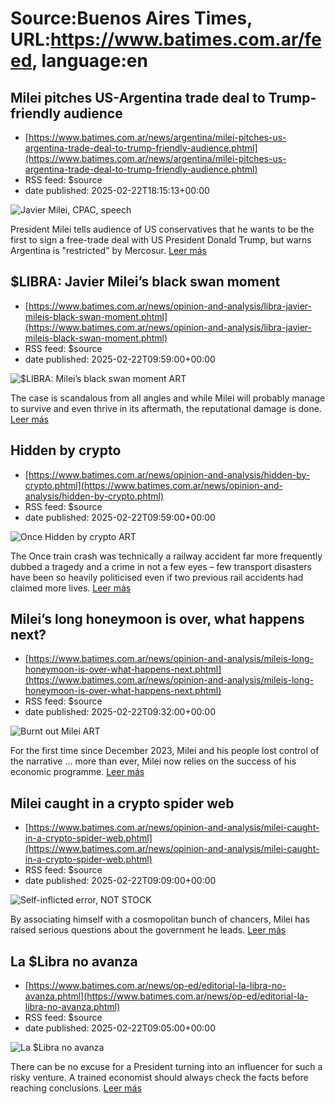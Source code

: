 # Source:Buenos Aires Times, URL:https://www.batimes.com.ar/feed, language:en

## Milei pitches US-Argentina trade deal to Trump-friendly audience
 - [https://www.batimes.com.ar/news/argentina/milei-pitches-us-argentina-trade-deal-to-trump-friendly-audience.phtml](https://www.batimes.com.ar/news/argentina/milei-pitches-us-argentina-trade-deal-to-trump-friendly-audience.phtml)
 - RSS feed: $source
 - date published: 2025-02-22T18:15:13+00:00

<p><img src="https://fotos.perfil.com/2025/02/22/trim/540/304/javier-milei-cpac-speech-1972115.jpg" alt="Javier Milei, CPAC, speech" /></p>President Milei tells audience of US conservatives that he wants to be the first to sign a free-trade deal with US President Donald Trump, but warns Argentina is "restricted" by Mercosur.  <a href="https://www.batimes.com.ar/news/argentina/milei-pitches-us-argentina-trade-deal-to-trump-friendly-audience.phtml">Leer más</a>

## $LIBRA: Javier Milei’s black swan moment
 - [https://www.batimes.com.ar/news/opinion-and-analysis/libra-javier-mileis-black-swan-moment.phtml](https://www.batimes.com.ar/news/opinion-and-analysis/libra-javier-mileis-black-swan-moment.phtml)
 - RSS feed: $source
 - date published: 2025-02-22T09:59:00+00:00

<p><img src="https://fotos.perfil.com/2025/02/21/trim/540/304/libra-mileis-black-swan-moment-art-1971859.jpg" alt="$LIBRA: Milei’s black swan moment ART" /></p>The case is scandalous from all angles and while Milei will probably manage to survive and even thrive in its aftermath, the reputational damage is done.
 <a href="https://www.batimes.com.ar/news/opinion-and-analysis/libra-javier-mileis-black-swan-moment.phtml">Leer más</a>

## Hidden by crypto
 - [https://www.batimes.com.ar/news/opinion-and-analysis/hidden-by-crypto.phtml](https://www.batimes.com.ar/news/opinion-and-analysis/hidden-by-crypto.phtml)
 - RSS feed: $source
 - date published: 2025-02-22T09:59:00+00:00

<p><img src="https://fotos.perfil.com/2025/02/21/trim/540/304/once-hidden-by-crypto-art-1971835.jpg" alt="Once Hidden by crypto ART" /></p>The Once train crash was technically a railway accident far more frequently dubbed a tragedy and a crime in not a few eyes – few transport disasters have been so heavily politicised even if two previous rail accidents had claimed more lives. <a href="https://www.batimes.com.ar/news/opinion-and-analysis/hidden-by-crypto.phtml">Leer más</a>

## Milei’s long honeymoon is over, what happens next?
 - [https://www.batimes.com.ar/news/opinion-and-analysis/mileis-long-honeymoon-is-over-what-happens-next.phtml](https://www.batimes.com.ar/news/opinion-and-analysis/mileis-long-honeymoon-is-over-what-happens-next.phtml)
 - RSS feed: $source
 - date published: 2025-02-22T09:32:00+00:00

<p><img src="https://fotos.perfil.com/2025/02/21/trim/540/304/burnt-out-milei-art-1971851.jpg" alt="Burnt out Milei ART" /></p>For the first time since December 2023, Milei and his people lost control of the narrative … more than ever, Milei now relies on the success of his economic programme.
 <a href="https://www.batimes.com.ar/news/opinion-and-analysis/mileis-long-honeymoon-is-over-what-happens-next.phtml">Leer más</a>

## Milei caught in a crypto spider web
 - [https://www.batimes.com.ar/news/opinion-and-analysis/milei-caught-in-a-crypto-spider-web.phtml](https://www.batimes.com.ar/news/opinion-and-analysis/milei-caught-in-a-crypto-spider-web.phtml)
 - RSS feed: $source
 - date published: 2025-02-22T09:09:00+00:00

<p><img src="https://fotos.perfil.com/2025/02/21/trim/540/304/self-inflicted-error-not-stock-1971839.jpg" alt="Self-inflicted error, NOT STOCK" /></p>By associating himself with a cosmopolitan bunch of chancers, Milei has raised serious questions about the government he leads.
 <a href="https://www.batimes.com.ar/news/opinion-and-analysis/milei-caught-in-a-crypto-spider-web.phtml">Leer más</a>

## La $Libra no avanza
 - [https://www.batimes.com.ar/news/op-ed/editorial-la-libra-no-avanza.phtml](https://www.batimes.com.ar/news/op-ed/editorial-la-libra-no-avanza.phtml)
 - RSS feed: $source
 - date published: 2025-02-22T09:05:00+00:00

<p><img src="https://fotos.perfil.com/2025/02/21/trim/540/304/la-libra-no-avanza-1971838.jpg" alt="La $Libra no avanza" /></p>There can be no excuse for a President turning into an influencer for such a risky venture. A trained economist should always check the facts before reaching conclusions. <a href="https://www.batimes.com.ar/news/op-ed/editorial-la-libra-no-avanza.phtml">Leer más</a>

